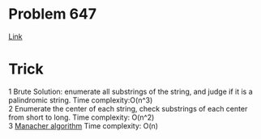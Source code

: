 # Problem 647
[Link](https://leetcode.com/problems/palindromic-substrings/description/)

# Trick
1 Brute Solution: enumerate all substrings of the string, and judge if it is a palindromic string. Time complexity:O(n^3)   
2 Enumerate the center of each string, check substrings of each center from short to long. Time complexity: O(n^2)   
3 [Manacher algorithm](https://blog.csdn.net/dyx404514/article/details/42061017)
Time complexity: O(n) 

